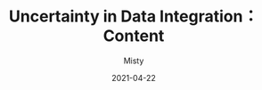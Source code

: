 ---
title: Uncertainty in Data Integration：Content
author: "Misty"
tags: ["HKU","COMP 7801","Uncertainty in Data Integration"]
categories: ["Advanced Topics in Data Management"]
date: 2021-04-22
---